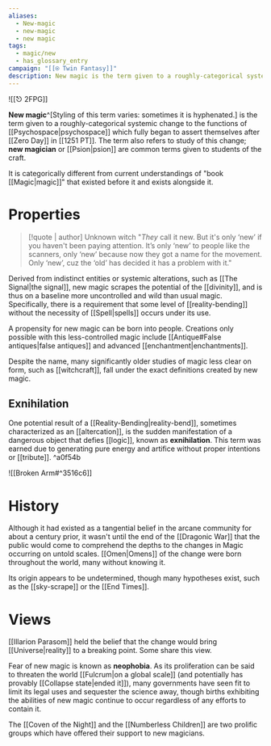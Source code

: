```yaml
---
aliases:
  - New-magic
  - new-magic
  - new magic
tags:
  - magic/new
  - has_glossary_entry
campaign: "[[⍟ Twin Fantasy]]"
description: New magic is the term given to a roughly-categorical systemic change to the functions of psychospace which fully began to assert themselves after Zero Day in 1251 PT.
---
```

![[⎋ 2FPG]]


**New magic**^[Styling of this term varies: sometimes it is hyphenated.] is the term given to a roughly-categorical systemic change to the functions of [[Psychospace|psychospace]] which fully began to assert themselves after [[Zero Day]] in [[1251 PT]]. The term also refers to study of this change; **new magician** or [[Psion|psion]] are common terms given to students of the craft.

It is categorically different from current understandings of "book [[Magic|magic]]" that existed before it and exists alongside it. 

# Properties
>[!quote | author] Unknown witch
>"*They* call it new. But it's only ‘new’ if you haven't been paying attention. It’s only ‘new’ to people like the scanners, only ‘new’ because now they got a name for the movement. Only ‘new’, cuz the ‘old’ has decided it has a problem with it."

Derived from indistinct entities or systemic alterations, such as [[The Signal|the signal]], new magic scrapes the potential of the [[divinity]], and is thus on a baseline more uncontrolled and wild than usual magic. Specifically, there is a requirement that some level of [[reality-bending]] without the necessity of [[Spell|spells]] occurs under its use. 

A propensity for new magic can be born into people. Creations only possible with this less-controlled magic include [[Antique#False antiques|false antiques]] and advanced [[enchantment|enchantments]].

Despite the name, many significantly older studies of magic less clear on form, such as [[witchcraft]], fall under the exact definitions created by new magic. 

## Exnihilation
One potential result of a [[Reality-Bending|reality-bend]], sometimes characterized as an [[altercation]], is the sudden manifestation of a dangerous object that defies [[logic]], known as **exnihilation**. This term was earned due to generating pure energy and artifice without proper intentions or [[tribute]]. ^a0f54b

![[Broken Arm#^3516c6]]
# History

Although it had existed as a tangential belief in the arcane community for about a century prior, it wasn't until the end of the [[Dragonic War]] that the public would come to comprehend the depths to the changes in Magic occurring on untold scales. [[Omen|Omens]] of the change were born throughout the world, many without knowing it.

Its origin appears to be undetermined, though many hypotheses exist, such as the [[sky-scrape]] or the [[End Times]].

# Views
[[Illarion Parasom]] held the belief that the change would bring [[Universe|reality]] to a breaking point. Some share this view.

Fear of new magic is known as **neophobia**. As its proliferation can be said to threaten the world [[Fulcrum|on a global scale]] (and potentially has provably [[Collapse state|ended it]]), many governments have seen fit to limit its legal uses and sequester the science away, though births exhibiting the abilities of new magic continue to occur regardless of any efforts to contain it.

The [[Coven of the Night]] and the [[Numberless Children]] are two prolific groups which have offered their support to new magicians.